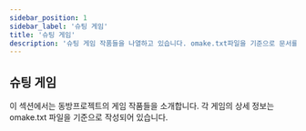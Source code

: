 ```yaml
---
sidebar_position: 1
sidebar_label: '슈팅 게임'
title: '슈팅 게임'
description: '슈팅 게임 작품들을 나열하고 있습니다. omake.txt파일을 기준으로 문서를 작성하고 있습니다.'
---
```


## 슈팅 게임

이 섹션에서는 동방프로젝트의 게임 작품들을 소개합니다. 각 게임의 상세 정보는 omake.txt 파일을 기준으로 작성되어 있습니다.
